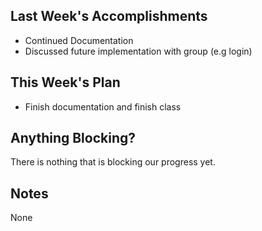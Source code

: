 ## Last Week's Accomplishments
- Continued Documentation
- Discussed future implementation with group (e.g login)

## This Week's Plan
- Finish documentation and finish class


## Anything Blocking?

There is nothing that is blocking our progress yet.

## Notes

None
